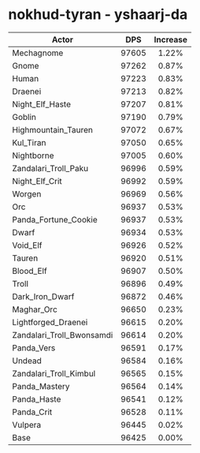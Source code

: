 # nokhud-tyran - yshaarj-da
| Actor | DPS | Increase |
|---|:---:|:---:|
|Mechagnome|97605|1.22%|
|Gnome|97262|0.87%|
|Human|97223|0.83%|
|Draenei|97213|0.82%|
|Night_Elf_Haste|97207|0.81%|
|Goblin|97190|0.79%|
|Highmountain_Tauren|97072|0.67%|
|Kul_Tiran|97050|0.65%|
|Nightborne|97005|0.60%|
|Zandalari_Troll_Paku|96996|0.59%|
|Night_Elf_Crit|96992|0.59%|
|Worgen|96969|0.56%|
|Orc|96937|0.53%|
|Panda_Fortune_Cookie|96937|0.53%|
|Dwarf|96934|0.53%|
|Void_Elf|96926|0.52%|
|Tauren|96920|0.51%|
|Blood_Elf|96907|0.50%|
|Troll|96896|0.49%|
|Dark_Iron_Dwarf|96872|0.46%|
|Maghar_Orc|96650|0.23%|
|Lightforged_Draenei|96615|0.20%|
|Zandalari_Troll_Bwonsamdi|96614|0.20%|
|Panda_Vers|96591|0.17%|
|Undead|96584|0.16%|
|Zandalari_Troll_Kimbul|96565|0.15%|
|Panda_Mastery|96564|0.14%|
|Panda_Haste|96541|0.12%|
|Panda_Crit|96528|0.11%|
|Vulpera|96445|0.02%|
|Base|96425|0.00%|
